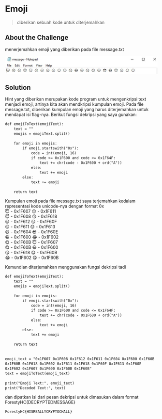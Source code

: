 # Emoji
> diberikan sebuah kode untuk diterjemahkan

## About the Challenge
menerjemahkan emoji yang diberikan pada file message.txt

![preview](preview.jpg)

## Solution
Hint yang diberikan merupakan kode program untuk mengenkripsi text menjadi emoji, artinya kita akan mendkripsi kumpulan emoji.
Pada file message.txt, diberikan kumpulan emoji yang harus diterjemahkan untuk mendapat isi flag-nya.
Berikut fungsi dekripsi yang saya gunakan: <br />
```
def emojiToText(emojiText):
    text = ""
    emojis = emojiText.split()
    
    for emoji in emojis:
        if emoji.startswith("0x"):
            code = int(emoji, 16)
            if code >= 0x1F600 and code <= 0x1F64F:
                text += chr(code - 0x1F600 + ord("A"))
            else:
                text += emoji
        else:
            text += emoji
    
    return text
```
Kumpulan emoji pada file message.txt saya terjemahkan kedalam representasi kode unicode-nya dengan format 0x <br />
😇 - 0x1F607     😑 - 0x1F611 <br />
😈 - 0x1F608     😘 - 0x1F618 <br />
😒 - 0x1F612     😏 - 0x1F60F <br />
😑 - 0x1F611     😓 - 0x1F613 <br />
😄 - 0x1F604     😎 - 0x1F60E <br />
😀 - 0x1F600     😂 - 0x1F602 <br />
😋 - 0x1F60B     😇 - 0x1F607 <br />
😋 - 0x1F60B     😀 - 0x1F600 <br />
😘 - 0x1F618     😋 - 0x1F60B <br />
😂 - 0x1F602     😋 - 0x1F60B <br />

Kemundian diterjemahkan menggunakan fungsi dekripsi tadi
```
def emojiToText(emojiText):
    text = ""
    emojis = emojiText.split()
    
    for emoji in emojis:
        if emoji.startswith("0x"):
            code = int(emoji, 16)
            if code >= 0x1F600 and code <= 0x1F64F:
                text += chr(code - 0x1F600 + ord("A"))
            else:
                text += emoji
        else:
            text += emoji
    
    return text


emoji_text = "0x1F607 0x1F608 0x1F612 0x1F611 0x1F604 0x1F600 0x1F60B 0x1F60B 0x1F618 0x1F602 0x1F611 0x1F618 0x1F60F 0x1F613 0x1F60E 0x1F602 0x1F607 0x1F600 0x1F60B 0x1F60B"
text = emojiToText(emoji_text)

print("Emoji Text:", emoji_text)
print("Decoded Text:", text)

```
dan dipatkan isi dari pesan dekripsi untuk dimasukan dalam format ForestyHC{DECRYPTEDMESSAGE}
```
ForestyHC{HISREALLYCRYPTOCHALL}
```
